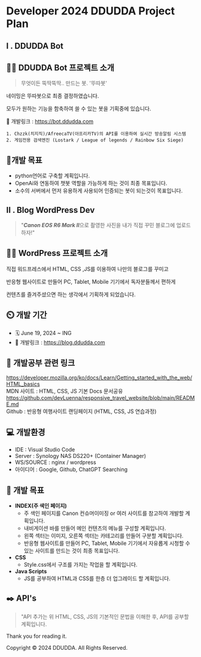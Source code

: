 # Developer 2024 DDUDDA Project Plan

## I . DDUDDA Bot

## 👨‍🏫 DDUDDA Bot 프로젝트 소개
>무엇이든 뚝딱뚝딱.. 만드는 봇. '뚜따봇'<br>

네이밍은 뚜따봇으로 최종 결정하였습니다.

모두가 원하는 기능을 함축하여 쓸 수 있는 봇을 기획중에 있습니다.

🔗 개발링크 : <https://bot.ddudda.com>
```
1. Chzzk(치지직)/AfreecaTV(아프리카TV)의 API를 이용하여 실시간 방송알림 시스템
2. 게임전용 검색엔진 (Lostark / League of legends / Rainbow Six Siege)
```

## 📌개발 목표
* python언어로 구축할 계획입니다.
* OpenAi와 연동하여 챗봇 역할을 가능하게 하는 것이 최종 목표입니다.
* 소수의 서버에서 먼저 유용하게 사용되어 인증되는 봇이 되는것이 목표입니다.

## II . Blog WordPress Dev

> "***Canon EOS R6 Mark II***으로 촬영한 사진을 내가 직접 꾸민 블로그에 업로드하자!"

## 👨‍🏫 WordPress 프로젝트 소개
직접 워드프레스에서 HTML, CSS ,JS를 이용하여 나만의 블로그를 꾸미고

반응형 웹사이트로 만들어 PC, Tablet, Mobile 기기에서 독자분들께서 편하게

컨텐츠를 즐겨주셨으면 하는 생각에서 기획하게 되었습니다. 

## ⏲️ 개발 기간
* 🗓️ June 19, 2024 ~ ING
* 🔗 개발링크 : <https://blog.ddudda.com>

## 🔗 개발공부 관련 링크
<https://developer.mozilla.org/ko/docs/Learn/Getting_started_with_the_web/HTML_basics> <br>
MDN 사이트 : HTML, CSS, JS 기본 Docs 문서공유<br>
<https://github.com/devLuenna/responsive_travel_website/blob/main/README.md> <br>
Github : 반응형 여행사이트 랜딩페이지 (HTML, CSS, JS 연습과정)

## 💻 개발환경
* IDE : Visual Studio Code
* Server : Synology NAS DS220+ (Container Manager)
* WS/SOURCE : nginx / wordpress
* 아이디어 : Google, Github, ChatGPT Searching

## 📌 개발 목표
* **INDEX(주 색인 페이지)**
  *  주 색인 페이지를 Canon 컨슈머이미징 or 여러 사이트를 참고하여 개발할 계획입니다.
  *  내비게이션 바를 만들어 메인 컨텐츠의 메뉴를 구성할 계획입니다.
  *  왼쪽 섹터는 이미지, 오른쪽 섹터는 카테고리를 만들어 구분할 계획입니다.
  *  반응형 웹사이트를 만들어 PC, Tablet, Mobile 기기에서 자유롭게 시청할 수 있는 사이트를 만드는 것이 최종 목표입니다.
 * **CSS**
   * Style.css에서 구조를 가지는 작업을 할 계획입니다.
* **Java Scripts**
  * JS를 공부하여 HTML과 CSS를 한층 더 업그레이드 할 계획입니다.

## ✒️ API's
>"API 추가는 위 HTML, CSS, JS의 기본적인 문법을 이해한 후, API를 공부할 계획입니다.

Thank you for reading it.

Copyright © 2024 DDUDDA. All Rights Reserved.
